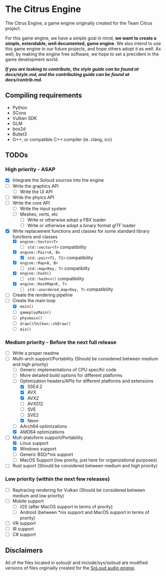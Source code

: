 # The Citrus Engine

The Citrus Engine, a game engine originally created for the Team Citrus project.

For this game engine, we have a simple goal in mind, **we want to create a simple, extendable, well documented, game engine**.
We also intend to use this game engine in our future projects, and hope others adopt it as well.
As well, by making the engine free software, we hope to set a precident in the game development world.

***If you are looking to contribute, the style guide can be found at docs/style.md, and the contributing guide can be found at docs/contrib.md.***

## Compiling requirements

- Python
- SCons
- Vulkan SDK
- GLM
- box2d
- Bullet3
- G++, or compatible C++ compiler (ie. clang, icc)

## TODOs

### High priority - ASAP

- [x] Integrate the Soloud sources into the engine
- [ ] Write the graphics API
  - [ ] Write the UI API
- [ ] Write the phyics API
- [ ] Write the core API
  - [ ] Write the input system
  - [ ] Meshes, verts, etc
    - [ ] Write or otherwise adopt a FBX loader
    - [ ] Write or otherwise adopt a binary format glTF loader
- [x] Write replacement functions and classes for some standard library functions and classes
  - [x] `engine::Vector<T>`
    - [ ] `std::vector<T>` compatibility
  - [x] `engine::Pair<A, B>`
    - [x] `std::pair<T1, T2>` compatibility
  - [x] `engine::Map<A, B>`
    - [ ] `std::map<Key, T>` compatibilty
  - [x] `engine::hash()`
    - [ ] `std::hash<>()` compatibility
  - [x] `engine::HashMap<K, T>`
    - [ ] `std::unordered_map<Key, T>` compatibility
- [ ] Create the rendering pipeline
- [ ] Create the main loop
  - [x] `main()`
  - [ ] `gameplayMain()`
  - [ ] `physmain()`
  - [ ] `draw()`/`Vulkan::vkDraw()`
  - [ ] `mix()`

### Medium priority - Before the next full release

- [ ] Write a proper readme
- [ ] Multi-arch support/Portability (Should be considered between medium and high priority)
  - [ ] Generic implementations of CPU specific code
  - [ ] More detailed build options for different platforms
  - [ ] Optimization headers/APIs for different platforms and extensions
    - [x] SSE4.2
    - [x] AVX
    - [x] AVX2
    - [ ] AVX512
    - [ ] SVE
    - [ ] SVE2
    - [x] Neon
  - [ ] AArch64 optimizations
  - [x] AMD64 optimizations
- [ ] Mult-platoform support/Portability
  - [x] Linux support
  - [x] Windows support
  - [ ] Generic BSD/*nix support
  - [ ] MacOS Support (low prority, just here for organizational purposes)
- [ ] Rust suport (Should be considered between medium and high priority)

### Low priority (within the next few releases)

- [ ] Raytracing rendering for Vulkan (Should be considered between medium and low priority)
- [ ] Mobile support
  - [ ] iOS (after MacOS support in terms of prority)
  - [ ] Android (between *nix support and MacOS support in terms of prority)
- [ ] VR support
- [ ] IR support
- [ ] C# support

## Disclaimers

All of the files located in soloud/ and include/sys/soloud are modified versions of files orginially created for the [SoLoud audio engine](https://github.com/jarikomppa/soloud).
